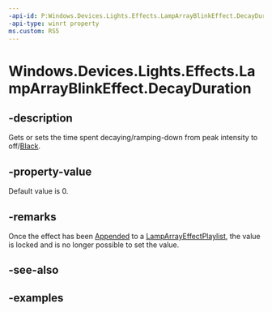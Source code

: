 ```yaml
---
-api-id: P:Windows.Devices.Lights.Effects.LampArrayBlinkEffect.DecayDuration
-api-type: winrt property
ms.custom: RS5
---
```


<!-- Property syntax.
public TimeSpan DecayDuration { get;  set; }
-->

# Windows.Devices.Lights.Effects.LampArrayBlinkEffect.DecayDuration

## -description
Gets or sets the time spent decaying/ramping-down from peak intensity to off/[Black](../windows.ui/colors_black.md).

## -property-value
Default value is 0.

## -remarks
Once the effect has been [Appended](lamparrayeffectplaylist_append_292269384.md) to a [LampArrayEffectPlaylist](lamparrayeffectplaylist.md), the value is locked and is no longer possible to set the value.

## -see-also

## -examples

